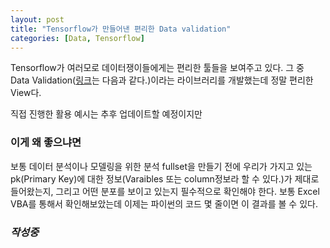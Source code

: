 ```yaml
---
layout: post
title: "Tensorflow가 만들어낸 편리한 Data validation"
categories: [Data, Tensorflow]
---
```

Tensorflow가 여러모로 데이터쟁이들에게는 편리한 툴들을 보여주고 있다.
그 중 Data Validation([링크](https://www.tensorflow.org/tfx/guide/tfdv)는 다음과 같다.)이라는 라이브러리를 개발했는데
정말 편리한 View다.

직접 진행한 활용 예시는 추후 업데이트할 예정이지만

### 이게 왜 좋으냐면
보통 데이터 분석이나 모델링을 위한 분석 fullset을 만들기 전에 우리가 가지고 있는 pk(Primary Key)에 대한 정보(Varaibles 또는 column정보라 할 수 있다.)가 제대로 들어왔는지, 그리고 어떤 분포를 보이고 있는지 필수적으로 확인해야 한다.
보통 Excel VBA를 통해서 확인해보았는데 이제는 파이썬의 코드 몇 줄이면 이 결과를 볼 수 있다.

### _작성중_  
